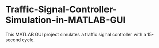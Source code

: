 # Traffic-Signal-Controller-Simulation-in-MATLAB-GUI
This MATLAB GUI project simulates a traffic signal controller with a 15-second cycle.
